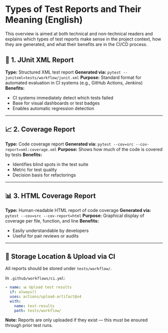 # Types of Test Reports and Their Meaning (English)

This overview is aimed at both technical and non-technical readers and explains which types of test reports make sense in the project context, how they are generated, and what their benefits are in the CI/CD process.

## 📄 1. JUnit XML Report

**Type:** Structured XML test report
**Generated via:** `pytest --junitxml=tests/workflow/junit.xml`
**Purpose:** Standard format for automated evaluation in CI systems (e.g., GitHub Actions, Jenkins)
**Benefits:**
- CI systems immediately detect which tests failed
- Base for visual dashboards or test badges
- Enables automatic regression detection

---

## 📈 2. Coverage Report

**Type:** Code coverage report
**Generated via:** `pytest --cov=src --cov-report=xml:coverage.xml`
**Purpose:** Shows how much of the code is covered by tests
**Benefits:**
- Identifies blind spots in the test suite
- Metric for test quality
- Decision basis for refactorings

---

## 📊 3. HTML Coverage Report

**Type:** Human-readable HTML report of code coverage
**Generated via:** `pytest --cov=src --cov-report=html`
**Purpose:** Graphical display of coverage per file, function, and line
**Benefits:**
- Easily understandable by developers
- Useful for pair reviews or audits

---

## 📁 Storage Location & Upload via CI

All reports should be stored under `tests/workflow/`.

In `.github/workflows/ci.yml`:

```yaml
- name: 📊 Upload test results
  if: always()
  uses: actions/upload-artifact@v4
  with:
    name: test-results
    path: tests/workflow/
```

**Note:** Reports are only uploaded if they exist — this must be ensured through prior test runs.
